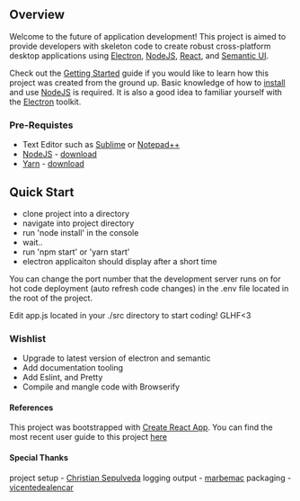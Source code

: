 ## Overview

Welcome to the future of application development! This project is aimed to provide developers with skeleton code to create robust cross-platform desktop applications using [Electron](https://electron.atom.io/), [NodeJS](https://nodejs.org/en/), [React](https://facebook.github.io/react/), and [Semantic UI](https://semantic-ui.com/). 

Check out the [Getting Started](https://github.com/1-14x0r/electron-react-semantic-ui-app/wiki/Getting-Started) guide if you would like to learn how this project was created from the ground up. Basic knowledge of how to [install](https://nodejs.org/en/download/) and use [NodeJS](https://nodejs.org/en/docs/guides/getting-started-guide/) is required. It is also a good idea to familiar yourself with the [Electron](https://electron.atom.io/docs/tutorial/quick-start/) toolkit.

### Pre-Requistes
- Text Editor such as [Sublime](https://www.sublimetext.com/) or [Notepad++](https://notepad-plus-plus.org/)
- [NodeJS](https://nodejs.org/en/) - [download](https://nodejs.org/en/download/current/)
- [Yarn](https://yarnpkg.com/en/) - [download](https://yarnpkg.com/en/docs/install)

## Quick Start
- clone project into a directory
- navigate into project directory
- run 'node install' in the console
- wait..
- run 'npm start' or 'yarn start'
- electron applicaiton should display after a short time

You can change the port number that the development server runs on for hot code deployment (auto refresh code changes) in the .env file located in the root of the project.

Edit app.js located in your ./src directory to start coding! GLHF<3

### Wishlist
- Upgrade to latest version of electron and semantic
- Add documentation tooling
- Add Eslint, and Pretty
- Compile and mangle code with Browserify


#### References
This project was bootstrapped with [Create React App](https://github.com/facebookincubator/create-react-app). You can find the most recent user guide to this project [here](https://github.com/facebookincubator/create-react-app/blob/master/packages/react-scripts/template/README.md)

#### Special Thanks
project setup - [Christian Sepulveda](https://github.com/csepulv)
logging output - [marbemac](https://github.com/marbemac)
packaging - [vicentedealencar](https://github.com/vicentedealencar)
